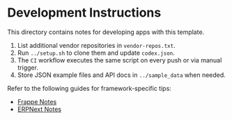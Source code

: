 # Development Instructions

This directory contains notes for developing apps with this template.

1. List additional vendor repositories in `vendor-repos.txt`.
2. Run `../setup.sh` to clone them and update `codex.json`.
3. The `CI` workflow executes the same script on every push or via manual trigger.
4. Store JSON example files and API docs in `../sample_data` when needed.

Refer to the following guides for framework-specific tips:

- [Frappe Notes](./frappe.md)
- [ERPNext Notes](./erpnext.md)
